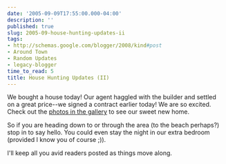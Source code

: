 ```yaml
---
date: '2005-09-09T17:55:00.000-04:00'
description: ''
published: true
slug: 2005-09-house-hunting-updates-ii
tags:
- http://schemas.google.com/blogger/2008/kind#post
- Around Town
- Random Updates
- legacy-blogger
time_to_read: 5
title: House Hunting Updates (II)
---
```


We bought a house today! Our agent haggled with the builder and settled on a great price--we signed a contract earlier today! We are so excited. Check out the <a href="http://wassupy.com/gallery2/main.php?g2_view=core.ShowItem&amp;g2_itemId=3162&amp;g2_page=1">photos in the gallery</a> to see our sweet new home.

So if you are heading down to or through the area (to the beach perhaps?) stop in to say hello. You could even stay the night in our extra bedroom (provided I know you of course ;)).

I'll keep all you avid readers posted as things move along.